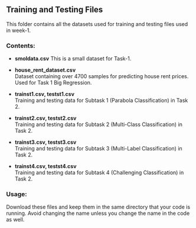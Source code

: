 ## Training and Testing Files

This folder contains all the datasets used for training and testing files used in  week-1.

### Contents:

- **smoldata.csv**
  This is a small dataset for Task-1.
  
- **house_rent_dataset.csv**  
  Dataset containing over 4700 samples for predicting house rent prices. Used for Task 1 Big Regression.

- **trainst1.csv, testst1.csv**  
  Training and testing data for Subtask 1 (Parabola Classification) in Task 2.

- **trainst2.csv, testst2.csv**  
  Training and testing data for Subtask 2 (Multi-Class Classification) in Task 2.

- **trainst3.csv, testst3.csv**  
  Training and testing data for Subtask 3 (Multi-Label Classification) in Task 2.

- **trainst4.csv, testst4.csv**  
  Training and testing data for Subtask 4 (Challenging Classification) in Task 2.

### Usage:

Download these files and keep them in the same directory that your code is running. Avoid changing the name unless you change the name in the code as well.

